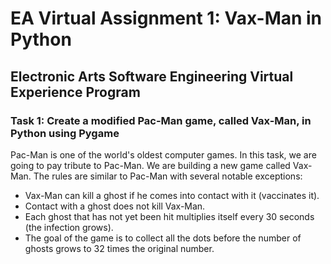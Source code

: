 # EA Virtual Assignment 1: Vax-Man in Python
## Electronic Arts Software Engineering Virtual Experience Program
### Task 1: Create a modified Pac-Man game, called Vax-Man, in Python using Pygame

Pac-Man is one of the world's oldest computer games. In this task, we are going to pay tribute to Pac-Man. We are building a new game called Vax-Man. The rules are similar to Pac-Man with several notable exceptions:

- Vax-Man can kill a ghost if he comes into contact with it (vaccinates it).
- Contact with a ghost does not kill Vax-Man.
- Each ghost that has not yet been hit multiplies itself every 30 seconds (the infection grows).
- The goal of the game is to collect all the dots before the number of ghosts grows to 32 times the original number.
